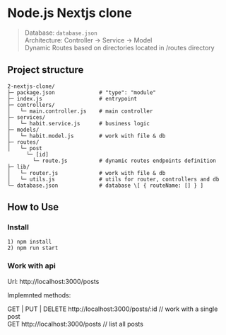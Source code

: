 # Node.js Nextjs clone

> Database: `database.json`  
> Architecture: Controller -> Service -> Model  
> Dynamic Routes based on directories located in /routes directory  

## Project structure

```
2-nextjs-clone/
├─ package.json              # "type": "module"
├─ index.js                  # entrypoint
├─ controllers/
│   └─ main.controller.js    # main controller
├─ services/
│   └─ habit.service.js      # business logic
├─ models/
│   └─ habit.model.js        # work with file & db
├─ routes/
│   └─ post
      └─ [id]
        └─ route.js          # dynamic routes endpoints definition
├─ lib/
│   └─ router.js             # work with file & db
│   └─ utils.js              # utils for router, controllers and db
└─ database.json             # database \[ { routeName: [] } ]
````

## How to Use

### Install
```
1) npm install
2) npm run start
```

### Work with api

Url: http://localhost:3000/posts  

Implemnted methods: 

GET | PUT | DELETE http://localhost:3000/posts/:id // work with a single post  
GET http://localhost:3000/posts // list all posts  